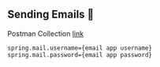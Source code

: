 ## Sending Emails 	:incoming_envelope:

Postman Collection [link](https://www.getpostman.com/collections/108673e6d191d862b649)

```properties
spring.mail.username={email app username}
spring.mail.password={email app password}
```